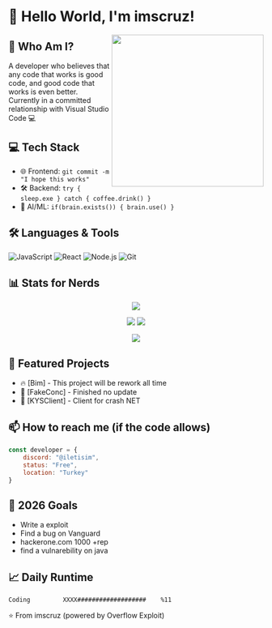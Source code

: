 # 👾 Hello World, I'm imscruz!

<img align="right" src="https://media.giphy.com/media/hS42TuYYnANLFR9IRQ/giphy.gif" width="300">

## 🤔 Who Am I?
A developer who believes that any code that works is good code, and good code that works is even better. Currently in a committed relationship with Visual Studio Code 💻

## 💻 Tech Stack
- 🌐 Frontend: `git commit -m "I hope this works"`
- 🛠 Backend: `try { sleep.exe } catch { coffee.drink() }`
- 🤖 AI/ML: `if(brain.exists()) { brain.use() }`

## 🛠 Languages & Tools
![JavaScript](https://img.shields.io/badge/-JavaScript-F7DF1E?style=flat-square&logo=javascript&logoColor=black)
![React](https://img.shields.io/badge/-React-61DAFB?style=flat-square&logo=react&logoColor=black)
![Node.js](https://img.shields.io/badge/-Node.js-339933?style=flat-square&logo=node.js&logoColor=white)
![Git](https://img.shields.io/badge/-Git-F05032?style=flat-square&logo=git&logoColor=white)

## 📊 Stats for Nerds
<p align="center">
  <img src="https://github-readme-streak-stats.herokuapp.com/?user=imscruz&theme=midnight-purple&hide_border=true" />
</p>

<p align="center">
  <img src="https://github-readme-stats.vercel.app/api?username=imscruz&show_icons=true&theme=midnight-purple&hide_border=true" />
  <img src="https://github-readme-stats.vercel.app/api/top-langs/?username=imscruz&layout=compact&theme=midnight-purple&hide_border=true" />
</p>

<p align="center">
  <img src="https://github-profile-trophy.vercel.app/?username=imscruz&theme=darkhub&no-frame=true&row=1" />
</p>

## 🚀 Featured Projects
- 🔥 [Bim] - This project will be rework all time
- 🤖 [FakeConc] - Finished no update
- 🌌 [KYSClient] - Client for crash NET

## 📫 How to reach me (if the code allows)
```js
const developer = {
    discord: "@iletisim",
    status: "Free",
    location: "Turkey"
}
```

## 🎯 2026 Goals
- Write a exploit
- Find a bug on Vanguard
- hackerone.com 1000 +rep
- find a vulnarebility on java
## 📈 Daily Runtime
```text
Coding         XXXX###################    %11
```

⭐️ From imscruz (powered by Overflow Exploit)

